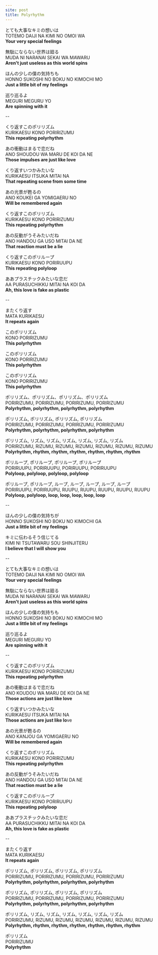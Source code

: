 ```yaml
---
site: post
title: Polyrhythm
---
```


とても大事なキミの想いは  
TOTEMO DAIJI NA KIMI NO OMOI WA  
**Your very special feelings**  

無駄にならない世界は廻る  
MUDA NI NARANAI SEKAI WA MAWARU  
**Aren't just useless as this world spins**  

ほんの少しの僕の気持ちも  
HONNO SUKOSHI NO BOKU NO KIMOCHI MO  
**Just a little bit of my feelings**  

巡り巡るよ  
MEGURI MEGURU YO  
**Are spinning with it**  
  
--
  
くり返すこのポリリズム  
KURIKAESU KONO PORIRIZUMU  
**This repeating polyrhythm**  

あの衝動はまるで恋だね  
ANO SHOUDOU WA MARU DE KOI DA NE  
**Those impulses are just like love**  

くり返すいつかみたいな  
KURIKAESU ITSUKA MITAI NA  
**That repeating scene from some time**  

あの光景が甦るの  
ANO KOUKEI GA YOMIGAERU NO  
**Will be remembered again**  

くり返すこのポリリズム  
KURIKAESU KONO PORIRIZUMU  
**This repeating polyrhythm**  

あの反動がうそみたいだね  
ANO HANDOU GA USO MITAI DA NE  
**That reaction must be a lie**  

くり返すこのポリループ  
KURIKAESU KONO PORIRUUPU  
**This repeating polyloop**  

ああプラスチックみたいな恋だ  
AA PURASUCHIKKU MITAI NA KOI DA  
**Ah, this love is fake as plastic**  

--

またくり返す  
MATA KURIKAESU  
**It repeats again**  

このポリリズム  
KONO PORIRIZUMU  
**This polyrhythm**  

このポリリズム  
KONO PORIRIZUMU  
**This polyrhythm**  

このポリリズム  
KONO PORIRIZUMU  
**This polyrhythm**  

ポリリズム、ポリリズム、ポリリズム、ポリリズム  
PORIRIZUMU, PORIRIZUMU, PORIRIZUMU, PORIRIZUMU  
**Polyrhythm, polyrhythm, polyrhythm, polyrhythm**  

ポリリズム, ポリリズム, ポリリズム, ポリリズム  
PORIRIZUMU, PORIRIZUMU, PORIRIZUMU, PORIRIZUMU  
**Polyrhythm, polyrhythm, polyrhythm, polyrhythm**  

ポリリズム, リズム, リズム, リズム, リズム, リズム, リズム  
PORIRIZUMU, RIZUMU, RIZUMU, RIZUMU, RIZUMU, RIZUMU, RIZUMU  
**Polyrhythm, rhythm, rhythm, rhythm, rhythm, rhythm, rhythm**  

ポリループ, ポリループ, ポリループ, ポリループ  
PORIRUUPU, PORIRUUPU, PORIRUUPU, PORIRUUPU  
**Polyloop, polyloop, polyloop, polyloop**  

ポリループ, ポリループ, ループ, ループ, ループ, ループ, ループ  
PORIRUUPU, PORIRUUPU, RUUPU, RUUPU, RUUPU, RUUPU, RUUPU  
**Polyloop, polyloop, loop, loop, loop, loop, loop**  

--  

ほんの少しの僕の気持ちが  
HONNO SUKOSHI NO BOKU NO KIMOCHI GA  
**Just a little bit of my feelings**  

キミに伝わるそう信じてる  
KIMI NI TSUTAWARU SOU SHINJITERU  
**I believe that I will show you**  

--  

とても大事なキミの想いは  
TOTEMO DAIJI NA KIMI NO OMOI WA  
**Your very special feelings**  

無駄にならない世界は廻る  
MUDA NI NARANAI SEKAI WA MAWARU  
**Aren't just useless as this world spins**  

ほんの少しの僕の気持ちも  
HONNO SUKOSHI NO BOKU NO KIMOCHI MO  
**Just a little bit of my feelings**  

巡り巡るよ  
MEGURI MEGURU YO  
**Are spinning with it**  

--  

くり返すこのポリリズム  
KURIKAESU KONO PORIRIZUMU  
**This repeating polyrhythm**  

あの衝動はまるで恋だね  
ANO KOUDOU WA MARU DE KOI DA NE  
**Those actions are just like love**  

くり返すいつかみたいな  
KURIKAESU ITSUKA MITAI NA  
**Those actions are just like lo**ve

あの光景が甦るの  
ANO KANJOU GA YOMIGAERU NO  
**Will be remembered again**  

くり返すこのポリリズム  
KURIKAESU KONO PORIRIZUMU  
**This repeating polyrhythm**  

あの反動がうそみたいだね  
ANO HANDOU GA USO MITAI DA NE  
**That reaction must be a lie**  

くり返すこのポリループ  
KURIKAESU KONO PORIRUUPU  
**This repeating polyloop**  

ああプラスチックみたいな恋だ  
AA PURASUCHIKKU MITAI NA KOI DA  
**Ah, this love is fake as plastic**  

--  

またくり返す             
MATA KURIKAESU  
**It repeats again**  

ポリリズム, ポリリズム, ポリリズム, ポリリズム  
PORIRIZUMU, PORIRIZUMU, PORIRIZUMU, PORIRIZUMU  
**Polyrhythm, polyrhythm, polyrhythm, polyrhythm**  

ポリリズム, ポリリズム, ポリリズム, ポリリズム  
PORIRIZUMU, PORIRIZUMU, PORIRIZUMU, PORIRIZUMU  
**Polyrhythm, polyrhythm, polyrhythm, polyrhythm**  

ポリリズム, リズム, リズム, リズム, リズム, リズム, リズム  
PORIRIZUMU, RIZUMU, RIZUMU, RIZUMU, RIZUMU, RIZUMU, RIZUMU  
**Polyrhythm, rhythm, rhythm, rhythm, rhythm, rhythm, rhythm**  

ポリリズム  
PORIRIZUMU  
**Polyrhythm**  
